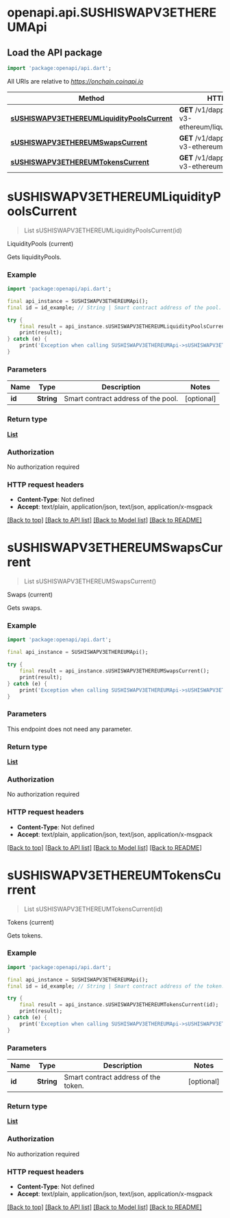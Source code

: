 # openapi.api.SUSHISWAPV3ETHEREUMApi

## Load the API package
```dart
import 'package:openapi/api.dart';
```

All URIs are relative to *https://onchain.coinapi.io*

Method | HTTP request | Description
------------- | ------------- | -------------
[**sUSHISWAPV3ETHEREUMLiquidityPoolsCurrent**](SUSHISWAPV3ETHEREUMApi.md#sushiswapv3ethereumliquiditypoolscurrent) | **GET** /v1/dapps/sushiswap-v3-ethereum/liquidityPools/current | LiquidityPools (current)
[**sUSHISWAPV3ETHEREUMSwapsCurrent**](SUSHISWAPV3ETHEREUMApi.md#sushiswapv3ethereumswapscurrent) | **GET** /v1/dapps/sushiswap-v3-ethereum/swaps/current | Swaps (current)
[**sUSHISWAPV3ETHEREUMTokensCurrent**](SUSHISWAPV3ETHEREUMApi.md#sushiswapv3ethereumtokenscurrent) | **GET** /v1/dapps/sushiswap-v3-ethereum/tokens/current | Tokens (current)


# **sUSHISWAPV3ETHEREUMLiquidityPoolsCurrent**
> List<SUSHISWAPV3ETHEREUMLiquidityPoolDTO> sUSHISWAPV3ETHEREUMLiquidityPoolsCurrent(id)

LiquidityPools (current)

Gets liquidityPools.

### Example
```dart
import 'package:openapi/api.dart';

final api_instance = SUSHISWAPV3ETHEREUMApi();
final id = id_example; // String | Smart contract address of the pool.

try {
    final result = api_instance.sUSHISWAPV3ETHEREUMLiquidityPoolsCurrent(id);
    print(result);
} catch (e) {
    print('Exception when calling SUSHISWAPV3ETHEREUMApi->sUSHISWAPV3ETHEREUMLiquidityPoolsCurrent: $e\n');
}
```

### Parameters

Name | Type | Description  | Notes
------------- | ------------- | ------------- | -------------
 **id** | **String**| Smart contract address of the pool. | [optional] 

### Return type

[**List<SUSHISWAPV3ETHEREUMLiquidityPoolDTO>**](SUSHISWAPV3ETHEREUMLiquidityPoolDTO.md)

### Authorization

No authorization required

### HTTP request headers

 - **Content-Type**: Not defined
 - **Accept**: text/plain, application/json, text/json, application/x-msgpack

[[Back to top]](#) [[Back to API list]](../README.md#documentation-for-api-endpoints) [[Back to Model list]](../README.md#documentation-for-models) [[Back to README]](../README.md)

# **sUSHISWAPV3ETHEREUMSwapsCurrent**
> List<SUSHISWAPV3ETHEREUMSwapDTO> sUSHISWAPV3ETHEREUMSwapsCurrent()

Swaps (current)

Gets swaps.

### Example
```dart
import 'package:openapi/api.dart';

final api_instance = SUSHISWAPV3ETHEREUMApi();

try {
    final result = api_instance.sUSHISWAPV3ETHEREUMSwapsCurrent();
    print(result);
} catch (e) {
    print('Exception when calling SUSHISWAPV3ETHEREUMApi->sUSHISWAPV3ETHEREUMSwapsCurrent: $e\n');
}
```

### Parameters
This endpoint does not need any parameter.

### Return type

[**List<SUSHISWAPV3ETHEREUMSwapDTO>**](SUSHISWAPV3ETHEREUMSwapDTO.md)

### Authorization

No authorization required

### HTTP request headers

 - **Content-Type**: Not defined
 - **Accept**: text/plain, application/json, text/json, application/x-msgpack

[[Back to top]](#) [[Back to API list]](../README.md#documentation-for-api-endpoints) [[Back to Model list]](../README.md#documentation-for-models) [[Back to README]](../README.md)

# **sUSHISWAPV3ETHEREUMTokensCurrent**
> List<SUSHISWAPV3ETHEREUMTokenDTO> sUSHISWAPV3ETHEREUMTokensCurrent(id)

Tokens (current)

Gets tokens.

### Example
```dart
import 'package:openapi/api.dart';

final api_instance = SUSHISWAPV3ETHEREUMApi();
final id = id_example; // String | Smart contract address of the token.

try {
    final result = api_instance.sUSHISWAPV3ETHEREUMTokensCurrent(id);
    print(result);
} catch (e) {
    print('Exception when calling SUSHISWAPV3ETHEREUMApi->sUSHISWAPV3ETHEREUMTokensCurrent: $e\n');
}
```

### Parameters

Name | Type | Description  | Notes
------------- | ------------- | ------------- | -------------
 **id** | **String**| Smart contract address of the token. | [optional] 

### Return type

[**List<SUSHISWAPV3ETHEREUMTokenDTO>**](SUSHISWAPV3ETHEREUMTokenDTO.md)

### Authorization

No authorization required

### HTTP request headers

 - **Content-Type**: Not defined
 - **Accept**: text/plain, application/json, text/json, application/x-msgpack

[[Back to top]](#) [[Back to API list]](../README.md#documentation-for-api-endpoints) [[Back to Model list]](../README.md#documentation-for-models) [[Back to README]](../README.md)

